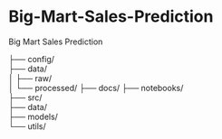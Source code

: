 # Big-Mart-Sales-Prediction
Big Mart Sales Prediction

├── config/  
├── data/  
│   ├── raw/  
│   └── processed/ 
├── docs/ 
├── notebooks/    
├── src/        
    ├── data/   
    ├── models/   
    └── utils/ 
   
